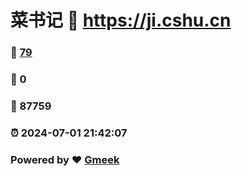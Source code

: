 # 菜书记 :link: https://ji.cshu.cn 
### :page_facing_up: [79](https://ji.cshu.cn/tag.html) 
### :speech_balloon: 0 
### :hibiscus: 87759 
### :alarm_clock: 2024-07-01 21:42:07 
### Powered by :heart: [Gmeek](https://github.com/Meekdai/Gmeek)
